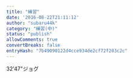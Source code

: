 ```yaml
---
title: "練習"
date: '2016-08-22T21:11:12'
author: "subaru44k"
category: "練習(中)"
status: "publish"
allowComments: true
convertBreaks: false
entryHash: "7b49090122d4cce934de2cf72f203c2c"
---
```

32&#39;47"ジョグ
